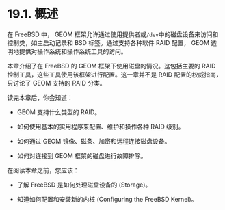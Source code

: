 # 19.1. 概述

在 FreeBSD 中， GEOM 框架允许通过使用提供者或`/dev`中的磁盘设备来访问和控制类，如主启动记录和 BSD 标签。通过支持各种软件 RAID 配置， GEOM 透明地提供对操作系统和操作系统工具的访问。

本章介绍了在 FreeBSD 的 GEOM 框架下使用磁盘的情况。这包括主要的 RAID 控制工具，这些工具使用该框架进行配置。这一章并不是 RAID 配置的权威指南，只讨论了 GEOM 支持的 RAID 分类。

读完本章后，你会知道：
- GEOM 支持什么类型的 RAID。

- 如何使用基本的实用程序来配置、维护和操作各种 RAID 级别。

- 如何通过 GEOM 镜像、磁条、加密和远程连接磁盘设备。

- 如何对连接到 GEOM 框架的磁盘进行故障排除。

在阅读本章之前，您应该：

- 了解 FreeBSD 是如何处理磁盘设备的 (Storage)。

- 知道如何配置和安装新的内核 (Configuring the FreeBSD Kernel)。

